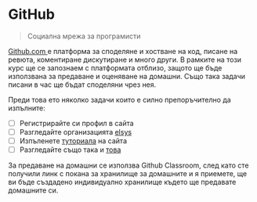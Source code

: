 # GitHub

> Социална мрежа за програмисти

[Github.com ](http://github.com)е платформа за споделяне и хостване на код, писане на ревюта, коментиране дискутиране и много други. В рамките на този курс ще се запознаем с платформата отблизо, защото ще бъде използвана за предаване и оценяване на домашни. Също така задачи писани в час ще бъдат споделяни чрез нея.

Преди това ето няколко задачи които е силно препоръчително да изпълните:

* [ ] Регистрирайте си профил в сайта
* [ ] Разгледайте организацията [elsys](https://github.com/elsys)
* [ ] Изпъленете [туториала](https://guides.github.com/activities/hello-world/) на сайта 
* [ ] Разгледайте също така и [това](https://guides.github.com/)

За предаване на домашни се използва Github Classroom, след като сте получили линк с покана за хранилище за домашните и я приемете, ще ви бъде създадено индивидуално хранилище където ще предавате домашните си.

